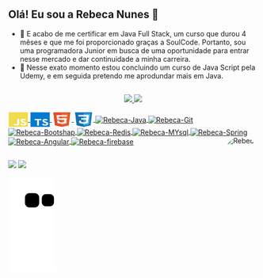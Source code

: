 ## Olá! Eu sou a Rebeca Nunes 👋

- 🔭 E acabo de me certificar em Java Full Stack, um curso que durou 4 mêses e que me foi proporcionado graças a SoulCode. Portanto, sou uma programadora Junior em busca de uma oportunidade para entrar nesse mercado e dar continuidade a minha carreira. 
- 🌱 Nesse exato momento estou concluindo um curso de Java Script pela Udemy, e em seguida pretendo me aprodundar mais em Java.
##
<div align="center">
  <a href="https://github.com/RebecaSN">
  <img height="180em" src="https://github-readme-stats.vercel.app/api?username=RebecaSN&show_icons=true&theme=dracula&include_all_commits=true&count_private=true"/>
  <img height="180em" src="https://github-readme-stats.vercel.app/api/top-langs/?username=RebecaSN&layout=compact&langs_count=7&theme=dracula"/>
</div>
<div style="display: inline_block"><br>
  <img align="center" alt="Rebeca-Js" height="30" width="40" src="https://raw.githubusercontent.com/devicons/devicon/master/icons/javascript/javascript-plain.svg">
  <img align="center" alt="Rebeca-Ts" height="30" width="40" src="https://raw.githubusercontent.com/devicons/devicon/master/icons/typescript/typescript-plain.svg">
  <img align="center" alt="Rebeca-HTML" height="30" width="40" src="https://raw.githubusercontent.com/devicons/devicon/master/icons/html5/html5-original.svg">
  <img align="center" alt="Rebeca-CSS" height="30" width="40" src="https://raw.githubusercontent.com/devicons/devicon/master/icons/css3/css3-original.svg">
  <img align="center" alt="Rebeca-Java" height="30" width="40" src="https://user-images.githubusercontent.com/98817915/172934831-7ddb78e3-8b26-4fa0-8850-8e12090edc14.svg">
  <img align="center" alt="Rebeca-Git" height="30" width="40" src="https://user-images.githubusercontent.com/98817915/172936089-d0160b77-65f1-462e-a252-3525cee44411.svg">
  <img align="center" alt="Rebeca-Bootshap" height="30" width="40" src="https://user-images.githubusercontent.com/98817915/172936196-af4bc6aa-9def-4712-a4ab-403a7be249d1.svg">
  <img align="center" alt="Rebeca-Redis" height="30" width="40" src="https://user-images.githubusercontent.com/98817915/172936009-9ee4dde5-ea76-42cf-8426-6da83eb00bea.svg">
  <img align="center" alt="Rebeca-MYsql" height="30" width="40" src="https://user-images.githubusercontent.com/98817915/172935937-750520e9-5dac-438f-84ad-4c4e92cc6ec4.svg">
  <img align="center" alt="Rebeca-Spring" height="30" width="40" src="https://user-images.githubusercontent.com/98817915/172935887-ce552cf3-0e9e-46b2-a6b9-5ec24c4674ed.svg">
  <img align="center" alt="Rebeca-Angular" height="30" width="40" src="https://user-images.githubusercontent.com/98817915/172935826-c641f1f0-9f7f-421d-a733-21cbf5e4caa4.svg">
   <img align="center" alt="Rebeca-firebase" height="30" width="40" src="https://user-images.githubusercontent.com/98817915/172936421-07903e38-aed0-485c-b88b-31e95a3cbb63.svg">
  <img align="right" alt="Rebeca" height="150" style="border-radius:50px;" src="https://user-images.githubusercontent.com/98817915/172936473-41fed04b-ee68-4878-ad2e-a8f19a0e735c.png">
   
</div>
  
  ##
 
<div> 
  <a href = "mailto:nunes.rebeca850@gmail.com"><img src="https://img.shields.io/badge/-Gmail-%23333?style=for-the-badge&logo=gmail&logoColor=white" target="_blank"></a>
  <a href="https://www.linkedin.com/in/rebeca-nunes-ab0605190/" target="_blank"><img src="https://img.shields.io/badge/-LinkedIn-%230077B5?style=for-the-badge&logo=linkedin&logoColor=white" target="_blank"></a> 
 
  ![Snake animation](https://github.com/rafaballerini/rafaballerini/blob/output/github-contribution-grid-snake.svg)
 
</div>

